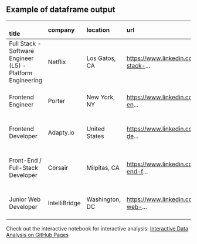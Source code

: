 



## Example of dataframe output

| <br/>title | company<br/> | location<br/> | url<br/> | Job Description<br/> | Skills<br/> | Accessibility<br/> | Interview<br/> | Sentiment<br/> | NER<br/> |
| :--- | :--- | :--- | :--- | :--- | :--- | :--- | :--- | :--- | :--- |
| Full Stack - Software Engineer \(L5\) - Platform Engineering | Netflix | Los Gatos, CA | https://www.linkedin.com/jobs/view/full-stack-... | Netflix is one of the world's leading entertai... | \['aws'\] | \[\] | \[\] | Sentiment: Positive \| Subjectivity: Objective | {} |
| Frontend Engineer | Porter | New York, NY | https://www.linkedin.com/jobs/view/frontend-en... | The Role\\n\\nWe're looking for an experienced f... | \['https', 'github'\] | \[\] | \['github'\] | Sentiment: Positive \| Subjectivity: Subjective | {} |
| Frontend Developer | Adapty.io | United States | https://www.linkedin.com/jobs/view/frontend-de... | Adapty is a revenue management platform for mo... | \[\] | \[\] | \[\] | Sentiment: Positive \| Subjectivity: Objective | {} |
| Front-End / Full-Stack Developer | Corsair | Milpitas, CA | https://www.linkedin.com/jobs/view/front-end-f... | Job Description\\n\\nWe are a fast-growing eComm... | \['css', 'typescript', 'tailwind css', 'react'\] | \['css'\] | \[\] | Sentiment: Neutral \| Subjectivity: Objective | {} |
| Junior Web Developer | IntelliBridge | Washington, DC | https://www.linkedin.com/jobs/view/junior-web-... | Overview\\n\\nIntelliBridge is an award-winning ... | \[\] | \['collaborative', 'junior web developer'\] | \['collaboration'\] | Sentiment: Positive \| Subjectivity: Objective | {} |



Check out the interactive notebook for interactive analysis:
[Interactive Data Analysis on GitHub Pages](https://placeholder-link.com)
